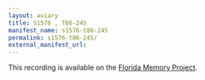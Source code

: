 ```yaml
---
layout: aviary
title: S1576 , T86-245
manifest_name: s1576-t86-245
permalink: s1576-t86-245/
external_manifest_url: 
---
```

This recording is available on the [Florida Memory Project](https://www.floridamemory.com/items/show/238023).
